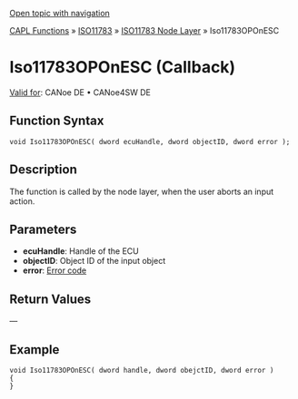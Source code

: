 [Open topic with navigation](../../../../../../CANoeDEFamily.htm#Topics/CAPLFunctions/ISO11783/ISONodeLayer/Functions/CAPLfunctionIso11783OPOnESC.md)

[CAPL Functions](../../../CAPLfunctions.md) » [ISO11783](../../CAPLfunctionsISO11783Overview.md) » [ISO11783 Node Layer](../CAPLfunctionsISONLOverview.md) » Iso11783OPOnESC

# Iso11783OPOnESC (Callback)

[Valid for](../../../../Shared/FeatureAvailability.md): CANoe DE • CANoe4SW DE

## Function Syntax

```plaintext
void Iso11783OPOnESC( dword ecuHandle, dword objectID, dword error );
```

## Description

The function is called by the node layer, when the user aborts an input action.

## Parameters

- **ecuHandle**: Handle of the ECU
- **objectID**: Object ID of the input object
- **error**: [Error code](../CAPLfunctionsISONLErrorCodes.md)

## Return Values

—

## Example

```plaintext
void Iso11783OPOnESC( dword handle, dword obejctID, dword error )
{
}
```
